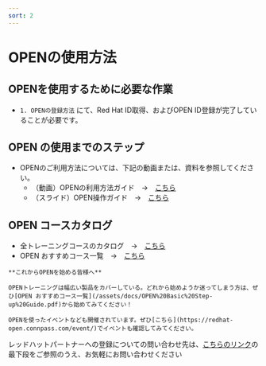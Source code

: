 ```yaml
---
sort: 2
---
```


# OPENの使用方法

## OPENを使用するために必要な作業

- `1. OPENの登録方法` にて、Red Hat ID取得、およびOPEN ID登録が完了していることが必要です。


## OPEN の使用までのステップ
- OPENのご利用方法については、下記の動画または、資料を参照してください。
    - （動画）OPENの利用方法ガイド　→　[こちら](https://youtu.be/Uo_DGYw7vJA)
    - （スライド）OPEN操作ガイド　→　[こちら](https://view.highspot.com/viewer/5f92922d628ba20cbd934336)


## OPEN コースカタログ
- 全トレーニングコースのカタログ　→　[こちら](https://view.highspot.com/viewer/6085fec76a3b1133133eb39f)
- OPEN おすすめコース一覧　→　[こちら](https://rh-open.github.io/assets/docs/OPEN%20Basic%20Step-up%20Guide.pdf)

```tip
**これからOPENを始める皆様へ**

OPENトレーニングは幅広い製品をカバーしている。どれから始めようか迷ってしまう方は、ぜひ[OPEN おすすめコース一覧](/assets/docs/OPEN%20Basic%20Step-up%20Guide.pdf)から始めてみてください！
```
```note
OPENを使ったイベントなども開催されています。ぜひ[こちら](https://redhat-open.connpass.com/event/)でイベントも確認してみてください。
```

レッドハットパートナーへの登録についての問い合わせ先は、[こちらのリンク](https://www.redhat.com/ja/global/japan/partners)の最下段をご参照のうえ、お気軽にお問い合わせください


